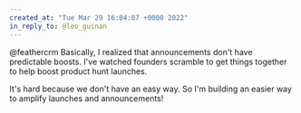 ```yaml
---
created_at: "Tue Mar 29 16:04:07 +0000 2022"
in_reply_to: @leo_guinan
---
```


@feathercrm Basically, I realized that announcements don't have predictable boosts. I've watched founders scramble to get things together to help boost product hunt launches.

It's hard because we don't have an easy way. So I'm building an easier way to amplify launches and announcements!